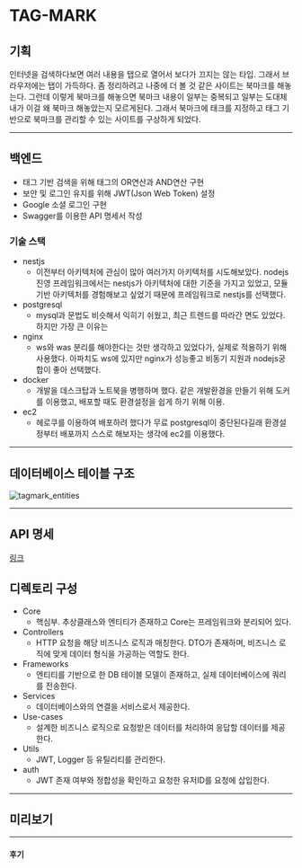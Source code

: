 # TAG-MARK

## 기획
인터넷을 검색하다보면 여러 내용을 탭으로 열어서 보다가 끄지는 않는 타입. 그래서 브라우저에는 탭이 가득하다. 좀 정리하려고 나중에 더 볼 것 같은 사이트는 북마크를 해놓는다.
그런데 이렇게 북마크를 해놓으면 북마크 내용이 일부는 중복되고 일부는 도대체 내가 이걸 왜 북마크 해놓았는지 모르게된다.
그래서 북마크에 태크를 지정하고 태그 기반으로 북마크를 관리할 수 있는 사이트를 구상하게 되었다.



___

## 백엔드
* 태그 기반 검색을 위해 태그의 OR연산과 AND연산 구현
* 보안 및 로그인 유지를 위해 JWT(Json Web Token) 설정 
* Google 소셜 로그인 구현
* Swagger를 이용한 API 명세서 작성

### 기술 스택
* nestjs 
  * 이전부터 아키텍처에 관심이 많아 여러가지 아키텍처를 시도해보았다. nodejs 진영 프레임워크에서는 nestjs가 아키텍처에 대한 기준을 가지고 있었고, 모듈기반 아키텍처를 경험해보고 싶었기 때문에 프레임워크로 nestjs를 선택했다.
* postgresql
  * mysql과 문법도 비슷해서 익히기 쉬웠고, 최근 트렌드를 따라간 면도 있었다. 하지만 가장 큰 이유는 
* nginx
  * ws와 was 분리를 해야한다는 것만 생각하고 있었다가, 실제로 적용하기 위해 사용했다. 아파치도 ws에 있지만 nginx가 성능좋고 비동기 지원과 nodejs궁합이 좋아 선택했다.
* docker
  * 개발을 데스크탑과 노트북을 병행하며 했다. 같은 개발환경을 만들기 위해 도커를 이용했고, 배포할 때도 환경설정을 쉽게 하기 위해 이용.
* ec2
  * 헤로쿠를 이용하여 배포하려 했다가 무료 postgresql이 중단된다길래 환경설정부터 배포까지 스스로 해보자는 생각에 ec2를 이용했다.

___

## 데이터베이스 테이블 구조
![tagmark_entities](https://user-images.githubusercontent.com/83062886/212309957-a1f19308-559a-4a0c-a626-40929ee2bd58.jpg)
___

## API 명세
[링크]()


## 디렉토리 구성
* Core
  * 핵심부. 추상클래스와 엔티티가 존재하고 Core는 프레임워크와 분리되어 있다.
* Controllers
  * HTTP 요청을 해당 비즈니스 로직과 매칭한다. DTO가 존재하며, 비즈니스 로직에 맞게 데이터 형식을 가공하는 역할도 한다.
* Frameworks
  * 엔티티를 기반으로 한 DB 테이블 모델이 존재하고, 실제 데이터베이스에 쿼리를 전송한다.
* Services
  * 데이터베이스와의 연결을 서비스로서 제공한다.
* Use-cases
  * 설계한 비즈니스 로직으로 요청받은 데이터를 처리하여 응답할 데이터를 제공한다.
* Utils
  * JWT, Logger 등 유틸리티를 관리한다.
* auth
  * JWT 존재 여부와 정합성을 확인하고 요청한 유저ID를 요청에 삽입한다.
___

## 미리보기
___

#### 후기

